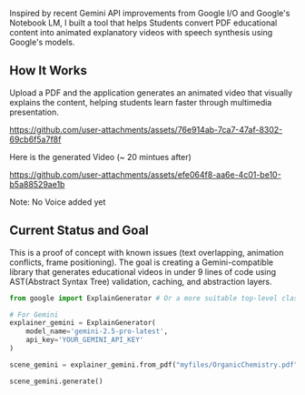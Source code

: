 Inspired by recent Gemini API improvements from Google I/O and Google's Notebook LM, I built a tool that helps Students convert PDF educational content into animated explanatory videos with speech synthesis using Google's models.

## How It Works

Upload a PDF and the application generates an animated video that visually explains the content, helping students learn faster through multimedia presentation.

https://github.com/user-attachments/assets/76e914ab-7ca7-47af-8302-69cb6f5a7f8f

Here is the generated Video (~ 20 mintues after)

https://github.com/user-attachments/assets/efe064f8-aa6e-4c01-be10-b5a88529ae1b

Note: No Voice added yet

## Current Status and Goal
This is a proof of concept with known issues (text overlapping, animation conflicts, frame positioning). The goal is creating a Gemini-compatible library that generates educational videos in under 9 lines of code using AST(Abstract Syntax Tree) validation, caching, and abstraction layers.

```python
from google import ExplainGenerator # Or a more suitable top-level class name

# For Gemini
explainer_gemini = ExplainGenerator(
    model_name='gemini-2.5-pro-latest',
    api_key='YOUR_GEMINI_API_KEY'
)

scene_gemini = explainer_gemini.from_pdf("myfiles/OrganicChemistry.pdf", video_quality="h")

scene_gemini.generate()
```
